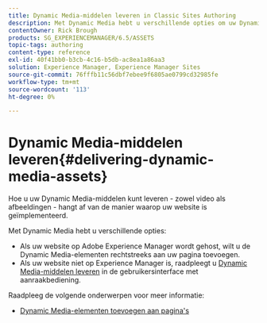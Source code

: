 ```yaml
---
title: Dynamic Media-middelen leveren in Classic Sites Authoring
description: Met Dynamic Media hebt u verschillende opties om uw Dynamic Media-middelen - zowel video als afbeeldingen - naar uw website te verzenden.
contentOwner: Rick Brough
products: SG_EXPERIENCEMANAGER/6.5/ASSETS
topic-tags: authoring
content-type: reference
exl-id: 40f41bb0-b3cb-4c16-b5db-ac8ea1a86aa3
solution: Experience Manager, Experience Manager Sites
source-git-commit: 76fffb11c56dbf7ebee9f6805ae0799cd32985fe
workflow-type: tm+mt
source-wordcount: '113'
ht-degree: 0%

---
```


# Dynamic Media-middelen leveren{#delivering-dynamic-media-assets}

Hoe u uw Dynamic Media-middelen kunt leveren - zowel video als afbeeldingen - hangt af van de manier waarop uw website is geïmplementeerd.

Met Dynamic Media hebt u verschillende opties:

* Als uw website op Adobe Experience Manager wordt gehost, wilt u de Dynamic Media-elementen rechtstreeks aan uw pagina toevoegen.
* Als uw website niet op Experience Manager is, raadpleegt u [Dynamic Media-middelen leveren](/help/assets/delivering-dynamic-media-assets.md) in de gebruikersinterface met aanraakbediening.

Raadpleeg de volgende onderwerpen voor meer informatie:

* [Dynamic Media-elementen toevoegen aan pagina&#39;s](/help/sites-classic-ui-authoring/dynamic-media-assets-adding-to-page.md)
